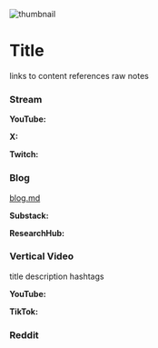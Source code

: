 ![thumbnail](thumbnail.png)

# Title

links to content
references
raw notes

### Stream

**YouTube:**

**X:**

**Twitch:**

### Blog

[blog.md](blog.md)

**Substack:**

**ResearchHub:**


### Vertical Video

title
description
hashtags

**YouTube:**

**TikTok:**

### Reddit



